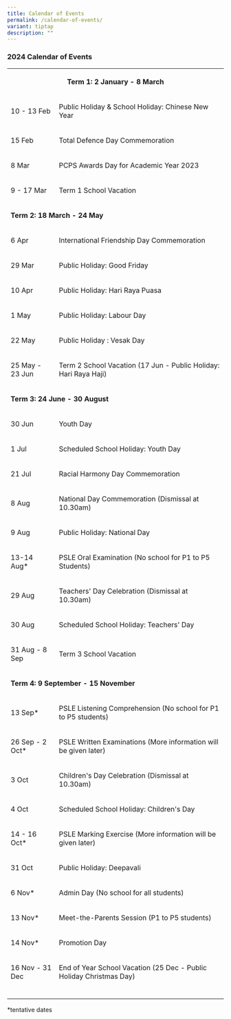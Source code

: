 ```yaml
---
title: Calendar of Events
permalink: /calendar-of-events/
variant: tiptap
description: ""
---
```

<h3>2024 Calendar of Events</h3>
<table style="minWidth: 50px">
<colgroup>
<col>
<col>
</colgroup>
<tbody>
<tr>
<th rowspan="1" colspan="2">
<p>Term 1: 2 January - 8 March</p>
</th>
</tr>
<tr>
<td rowspan="1" colspan="1">
<p>10 - 13 Feb</p>
</td>
<td rowspan="1" colspan="1">
<p>Public Holiday &amp; School Holiday: Chinese New Year</p>
</td>
</tr>
<tr>
<td rowspan="1" colspan="1">
<p>15 Feb</p>
</td>
<td rowspan="1" colspan="1">
<p>Total Defence Day Commemoration</p>
</td>
</tr>
<tr>
<td rowspan="1" colspan="1">
<p>8 Mar</p>
</td>
<td rowspan="1" colspan="1">
<p>PCPS Awards Day for Academic Year 2023</p>
</td>
</tr>
<tr>
<td rowspan="1" colspan="1">
<p>9 - 17 Mar</p>
</td>
<td rowspan="1" colspan="1">
<p>Term 1 School Vacation</p>
</td>
</tr>
<tr>
<td rowspan="1" colspan="2">
<p><strong>Term 2: 18 March - 24 May</strong>
</p>
</td>
</tr>
<tr>
<td rowspan="1" colspan="1">
<p>6 Apr</p>
</td>
<td rowspan="1" colspan="1">
<p>International Friendship Day Commemoration</p>
</td>
</tr>
<tr>
<td rowspan="1" colspan="1">
<p>29 Mar</p>
</td>
<td rowspan="1" colspan="1">
<p>Public Holiday: Good Friday</p>
</td>
</tr>
<tr>
<td rowspan="1" colspan="1">
<p>10 Apr</p>
</td>
<td rowspan="1" colspan="1">
<p>Public Holiday: Hari Raya Puasa</p>
</td>
</tr>
<tr>
<td rowspan="1" colspan="1">
<p>1 May</p>
</td>
<td rowspan="1" colspan="1">
<p>Public Holiday: Labour Day</p>
</td>
</tr>
<tr>
<td rowspan="1" colspan="1">
<p>22 May</p>
</td>
<td rowspan="1" colspan="1">
<p>Public Holiday : Vesak Day</p>
</td>
</tr>
<tr>
<td rowspan="1" colspan="1">
<p>25 May - 23 Jun</p>
</td>
<td rowspan="1" colspan="1">
<p>Term 2 School Vacation (17 Jun - Public Holiday: Hari Raya Haji)</p>
</td>
</tr>
<tr>
<td rowspan="1" colspan="2">
<p><strong>Term 3: 24 June - 30 August</strong>
</p>
</td>
</tr>
<tr>
<td rowspan="1" colspan="1">
<p>30 Jun</p>
</td>
<td rowspan="1" colspan="1">
<p>Youth Day</p>
</td>
</tr>
<tr>
<td rowspan="1" colspan="1">
<p>1 Jul</p>
</td>
<td rowspan="1" colspan="1">
<p>Scheduled School Holiday: Youth Day</p>
</td>
</tr>
<tr>
<td rowspan="1" colspan="1">
<p>21 Jul</p>
</td>
<td rowspan="1" colspan="1">
<p>Racial Harmony Day Commemoration</p>
</td>
</tr>
<tr>
<td rowspan="1" colspan="1">
<p>8 Aug</p>
</td>
<td rowspan="1" colspan="1">
<p>National Day Commemoration (Dismissal at 10.30am)</p>
</td>
</tr>
<tr>
<td rowspan="1" colspan="1">
<p>9 Aug</p>
</td>
<td rowspan="1" colspan="1">
<p>Public Holiday: National Day</p>
</td>
</tr>
<tr>
<td rowspan="1" colspan="1">
<p>13-14 Aug*</p>
</td>
<td rowspan="1" colspan="1">
<p>PSLE Oral Examination (No school for P1 to P5 Students)</p>
</td>
</tr>
<tr>
<td rowspan="1" colspan="1">
<p>29 Aug</p>
</td>
<td rowspan="1" colspan="1">
<p>Teachers' Day Celebration (Dismissal at 10.30am)</p>
</td>
</tr>
<tr>
<td rowspan="1" colspan="1">
<p>30 Aug</p>
</td>
<td rowspan="1" colspan="1">
<p>Scheduled School Holiday: Teachers' Day</p>
</td>
</tr>
<tr>
<td rowspan="1" colspan="1">
<p>31 Aug - 8 Sep</p>
</td>
<td rowspan="1" colspan="1">
<p>Term 3 School Vacation</p>
</td>
</tr>
<tr>
<td rowspan="1" colspan="2">
<p><strong>Term 4: 9 September - 15 November</strong>
</p>
</td>
</tr>
<tr>
<td rowspan="1" colspan="1">
<p>13 Sep*</p>
</td>
<td rowspan="1" colspan="1">
<p>PSLE Listening Comprehension (No school for P1 to P5 students)</p>
</td>
</tr>
<tr>
<td rowspan="1" colspan="1">
<p>26 Sep - 2 Oct*</p>
</td>
<td rowspan="1" colspan="1">
<p>PSLE Written Examinations (More information will be given later)</p>
</td>
</tr>
<tr>
<td rowspan="1" colspan="1">
<p>3 Oct</p>
</td>
<td rowspan="1" colspan="1">
<p>Children's Day Celebration (Dismissal at 10.30am)</p>
</td>
</tr>
<tr>
<td rowspan="1" colspan="1">
<p>4 Oct</p>
</td>
<td rowspan="1" colspan="1">
<p>Scheduled School Holiday: Children's Day</p>
</td>
</tr>
<tr>
<td rowspan="1" colspan="1">
<p>14 - 16 Oct*</p>
</td>
<td rowspan="1" colspan="1">
<p>PSLE Marking Exercise (More information will be given later)</p>
</td>
</tr>
<tr>
<td rowspan="1" colspan="1">
<p>31 Oct</p>
</td>
<td rowspan="1" colspan="1">
<p>Public Holiday: Deepavali</p>
</td>
</tr>
<tr>
<td rowspan="1" colspan="1">
<p>6 Nov*</p>
</td>
<td rowspan="1" colspan="1">
<p>Admin Day (No school for all students)</p>
</td>
</tr>
<tr>
<td rowspan="1" colspan="1">
<p>13 Nov*</p>
</td>
<td rowspan="1" colspan="1">
<p>Meet-the-Parents Session (P1 to P5 students)</p>
</td>
</tr>
<tr>
<td rowspan="1" colspan="1">
<p>14 Nov*</p>
</td>
<td rowspan="1" colspan="1">
<p>Promotion Day</p>
</td>
</tr>
<tr>
<td rowspan="1" colspan="1">
<p>16 Nov - 31 Dec</p>
</td>
<td rowspan="1" colspan="1">
<p>End of Year School Vacation (25 Dec - Public Holiday Christmas Day)</p>
</td>
</tr>
<tr>
<td rowspan="1" colspan="1">
<p></p>
</td>
<td rowspan="1" colspan="1">
<p></p>
</td>
</tr>
</tbody>
</table>
<p>*tentative dates
<br>
<br>
</p>